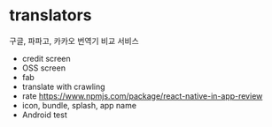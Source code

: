 # translators
구글, 파파고, 카카오 번역기 비교 서비스


- credit screen
- OSS screen
- fab
- translate with crawling
- rate https://www.npmjs.com/package/react-native-in-app-review
- icon, bundle, splash, app name
- Android test
